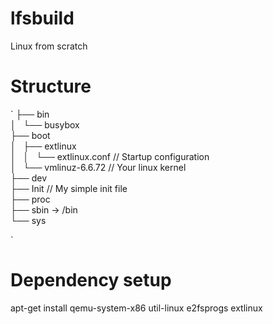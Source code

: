 # lfsbuild
Linux from scratch

# Structure

`
├── bin<br>
│   └── busybox<br>
├── boot<br>
│   ├── extlinux<br>
│   │   └── extlinux.conf // Startup configuration<br>
│   └── vmlinuz-6.6.72 // Your linux kernel<br>
├── dev<br>
├── Init // My simple init file<br>
├── proc<br>
├── sbin -> /bin<br>
└── sys<br>

`

# Dependency setup
apt-get install qemu-system-x86 util-linux e2fsprogs extlinux

